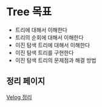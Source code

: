 # Tree 목표
- 트리에 대해서 이해한다
- 트리의 순회에 대해서 이해한다
- 이진 탐색 트리에 대해서 이해한다
- 이진 탐색 트리를 구현한다
- 이진 탐색 트리의 문제점과 해결 방법  

## 정리 페이지 
[Velog 정리](https://velog.io/@agugu95/Java-Binary-Tree-Binary-Search-Tree#%EC%9D%B4%EC%A7%84%ED%83%90%EC%83%89%ED%8A%B8%EB%A6%AC%EC%9D%98-%EC%A2%85%EB%A5%98)  

